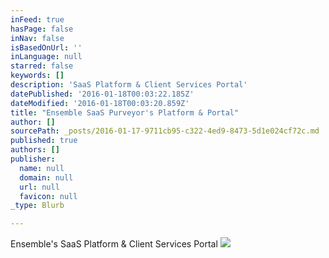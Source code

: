 ```yaml
---
inFeed: true
hasPage: false
inNav: false
isBasedOnUrl: ''
inLanguage: null
starred: false
keywords: []
description: 'SaaS Platform & Client Services Portal'
datePublished: '2016-01-18T00:03:22.185Z'
dateModified: '2016-01-18T00:03:20.859Z'
title: "Ensemble SaaS Purveyor's Platform & Portal"
author: []
sourcePath: _posts/2016-01-17-9711cb95-c322-4ed9-8473-5d1e024cf72c.md
published: true
authors: []
publisher:
  name: null
  domain: null
  url: null
  favicon: null
_type: Blurb

---
```

Ensemble's SaaS Platform & Client Services Portal
![](https://s3-us-west-2.amazonaws.com/the-grid-img/p/8b5a69e6d4083efdd12e6b6d5f064ac4366118cf.png)